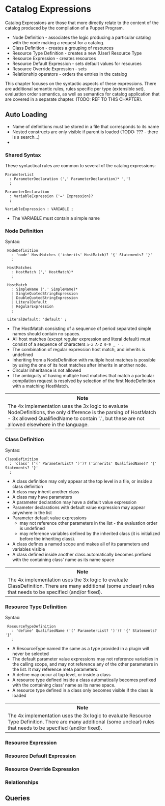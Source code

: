 

Catalog Expressions
===
Catalog Expressions are those that more directly relate to the content of the catalog produced
by the compilation of a Puppet Program.

* Node Definition - associates the logic producing a particular catalog with the node making 
  a request for a catalog.
* Class Definition - creates a grouping of resources
* Resource Type Definition - creates a new (User) Resource Type
* Resource Expression - creates resources
* Resource Default Expression - sets default values for resources
* Resource Override Expression - sets
* Relationship operators - orders the entries in the catalog

This chapter focuses on the syntactic aspects of these expressions. There are additional semantic rules, rules specific per type (extensible set), evaluation order semantics, as well as semantics for
catalog application that are covered in a separate chapter. (TODO: REF TO THIS CHAPTER).

Auto Loading
---
* Name of definitions must be stored in a file that corresponds to its name
* Nested constructs are only visible if parent is loaded (TODO: ??? - there is a search...)
* 

### Shared Syntax

These syntactical rules are common to several of the catalog expressions:

    ParameterList
      : ParameterDeclaration (',' ParameterDeclaration)* ','?
      ;
      
    ParameterDeclaration
      : VariableExpression ('=' Expression)?
      ;
    
    VariableExpression : VARIABLE ;

* The VARIABLE must contain a simple name

### Node Definition

Syntax:

     NodeDefinition
       : 'node' HostMatches ('inherits' HostMatch)? '{' Statements? '}'
       ;
       
     HostMatches
       : HostMatch (',' HostMatch)*
       ;
       
     HostMatch
       : SimpleName ('.' SimpleName)*
       | SingleQuotedStringExpression
       | DoubleQuotedStringExpression
       | LiteralDefault
       | RegularExpression
       ;
       
     LiteralDefault: 'default' ;
       

* The HostMatch consisting of a sequence of period separated simple names should contain
  no spaces.
* All host matches (except regular expression and literal default) must consist of a 
  sequence of characters `a-z A-Z 0-9 _ - .`
* The combination of regular expression host match, and inherits is undefined
* Inheriting from a NodeDefinition with multiple host matches is possible by using the
  one of its host matches after inherits in another node.
* Circular inheritance is not allowed
* The ambiguity of having multiple host matches that match a particular compilation request is
  resolved by selection of the first NodeDefinition with a matching HostMatch.

<table><tr><th>Note</th></tr>
<tr><td>
  The 4x implementation uses the 3x logic to evaluate NodeDefinitions, the only difference
  is the parsing of HostMatch - 3x allowed QualifiedName to contain '.', but these are not
  allowed elsewhere in the language.
</td></tr>
</table>

### Class Definition

Syntax:

    ClassDefinition
      : 'class' ('(' ParameterList? ')')? ('inherits' QualifiedName)? '{' Statements? '}'
      ;
      
    
* A class definition may only appear at the top level in a file, or inside a class definition
* A class may inherit another class
* A class may have parameters
* A parameter declaration may have a default value expression
* Parameter declarations with default value expression may appear anywhere in the list
* Parameter default value expressions
  * may not reference other parameters in the list - the evaluation order is undefined
  * may reference variables defined by the inherited class (it is initialized before the
    inheriting class).
* A class defines a named scope and makes all of its parameters and variables visible
* A class defined inside another class automatically becomes prefixed with the containing class'
  name as its name space

<table><tr><th>Note</th></tr>
<tr><td>
  The 4x implementation uses the 3x logic to evaluate ClassDefinition. There are many
  additional (some unclear) rules that needs to be specified (and/or fixed).
</td></tr>
</table>


### Resource Type Definition

Syntax:

     ResourceTypeDefinition
       : 'define' QualifiedName ('(' ParameterList? ')')? '{' Statements? '}'
       ;

* A ResourceType named the same as a type provided in a plugin will never be selected
* The default parameter value expressions may not reference variables in the calling scope, and
  may not reference any of the other parameters in the list. It may reference meta parameters.
* A define may occur at top level, or inside a class
* A resource type defined inside a class automatically becomes prefixed with the containing class'
  name as its name space.
* A resource type defined in a class only becomes visible if the class is loaded

<table><tr><th>Note</th></tr>
<tr><td>
  The 4x implementation uses the 3x logic to evaluate Resource Type Definition. There are many
  additional (some unclear) rules that needs to be specified (and/or fixed).
</td></tr>
</table>

### Resource Expression

### Resource Default Expression

### Resource Override Expression

### Relationships

Queries
---